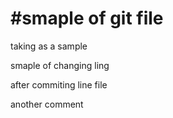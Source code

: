 # #smaple of git file

taking as a sample

smaple of changing ling

after commiting line file


another comment
